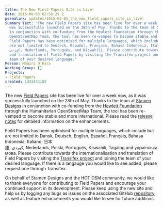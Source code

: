 ```yaml
---
title: The New Field Papers Site is Live!
date: 2015-06-05 02:58:29 Z
permalink: updates/2015-06-05_the_new_field_papers_site_is_live!
Summary Text: "The new Field Papers site has been live for over a week now, as it
  was successfully launched on the 28th of May. Thanks to the team at Stamen Design
  in conjunction with co-funding from the Hewlett Foundation through the Humanitarian
  OpenStreetMap Team, the tool has been re-vamped to become stable and more international.
  Field Papers has been optimised for multiple languages, which include but
  are not limited to Deutsch, Español, Français, Bahasa Indonesia, Italiano, 日本語,
  کوردی, Nederlands, Português, and Kiswahili. Please contribute towards the internationalisation
  and translation of Field Papers by visiting the Transifex project and joining the
  team of your desired language."
Person: Mhairi O'Hara
Working Group: []
Projects:
- Field Papers
created: 1433473109
---
```


<p>The new <a href="http://fieldpapers.org/">Field Papers</a> site has been live for over a week now, as it was successfully launched on the 28th of May. Thanks to the team at <a href="http://stamen.com/">Stamen Designs</a> in conjunction with co-funding from the <a href="http://www.hewlett.org/">Hewlett Foundation</a> through the Humanitarian OpenStreetMap Team, the tool has been re-vamped to become stable and more international. Please read the <a href="http://fieldpapers.tumblr.com/">release notes</a>&nbsp;for detailed information on the enhancements.</p><p>Field Papers has been optimised for multiple languages, which include but are not limited to&nbsp;Dansk,&nbsp;Deutsch,&nbsp;English,&nbsp;Español,&nbsp;Français,&nbsp;Bahasa Indonesia,&nbsp;Italiano,&nbsp;日本語,&nbsp;کوردی,&nbsp;Nederlands,&nbsp;Polski,&nbsp;Português,&nbsp;Kiswahili,&nbsp;Tagalog and&nbsp;українська мова. Please contribute towards the internationalisation and translation of Field Papers by visiting the <a href="https://www.transifex.com/projects/p/fieldpapers/">Transifex project</a> and joining the team of your desired language. If there is a langauge you would like to see added, please request one through Transifex.</p><p>On behalf of Stamen Designs and the HOT OSM community, we would like to thank everyone for contributing to Field Papers and encourage your continued support in its development. Please keep using the new site and help us by logging any bugs as issues on the associated GitHub <a href="https://github.com/stamen/fieldpapers/issues">repository</a>, as well as feature enhancements you would like to see for future additions.&nbsp;</p><p>&nbsp;</p><p>&nbsp;</p><div style="color: #222222; font-family: arial, sans-serif; font-size: 12.8000001907349px; line-height: normal;">&nbsp;</div><div style="color: #222222; font-family: arial, sans-serif; font-size: 12.8000001907349px; line-height: normal;">&nbsp;</div>
